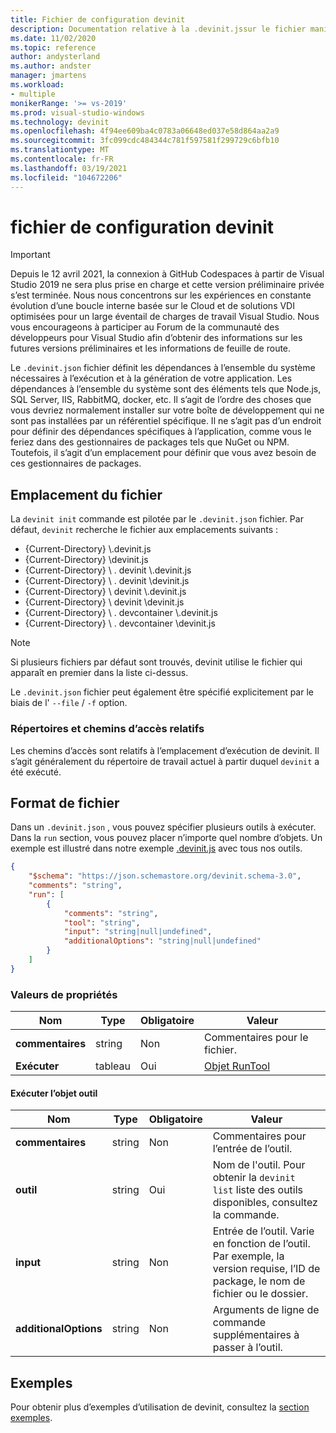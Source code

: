 ```yaml
---
title: Fichier de configuration devinit
description: Documentation relative à la .devinit.jssur le fichier manifeste pour devinit.
ms.date: 11/02/2020
ms.topic: reference
author: andysterland
ms.author: andster
manager: jmartens
ms.workload:
- multiple
monikerRange: '>= vs-2019'
ms.prod: visual-studio-windows
ms.technology: devinit
ms.openlocfilehash: 4f94ee609ba4c0783a06648ed037e58d864aa2a9
ms.sourcegitcommit: 3fc099cdc484344c781f597581f299729c6bfb10
ms.translationtype: MT
ms.contentlocale: fr-FR
ms.lasthandoff: 03/19/2021
ms.locfileid: "104672206"
---
```

# <a name="devinit-configuration-file"></a>fichier de configuration devinit

> [!IMPORTANT]
> Depuis le 12 avril 2021, la connexion à GitHub Codespaces à partir de Visual Studio 2019 ne sera plus prise en charge et cette version préliminaire privée s’est terminée. Nous nous concentrons sur les expériences en constante évolution d’une boucle interne basée sur le Cloud et de solutions VDI optimisées pour un large éventail de charges de travail Visual Studio. Nous vous encourageons à participer au Forum de la communauté des développeurs pour Visual Studio afin d’obtenir des informations sur les futures versions préliminaires et les informations de feuille de route.

Le `.devinit.json` fichier définit les dépendances à l’ensemble du système nécessaires à l’exécution et à la génération de votre application. Les dépendances à l’ensemble du système sont des éléments tels que Node.js, SQL Server, IIS, RabbitMQ, docker, etc. Il s’agit de l’ordre des choses que vous devriez normalement installer sur votre boîte de développement qui ne sont pas installées par un référentiel spécifique. Il ne s’agit pas d’un endroit pour définir des dépendances spécifiques à l’application, comme vous le feriez dans des gestionnaires de packages tels que NuGet ou NPM. Toutefois, il s’agit d’un emplacement pour définir que vous avez besoin de ces gestionnaires de packages.

## <a name="file-location"></a>Emplacement du fichier

La `devinit init` commande est pilotée par le `.devinit.json` fichier. Par défaut, `devinit` recherche le fichier aux emplacements suivants :

* {Current-Directory} \\.devinit.js
* {Current-Directory} \\devinit.js
* {Current-Directory} \\ . devinit \\.devinit.js
* {Current-Directory} \\ . devinit \\devinit.js
* {Current-Directory} \\ devinit \\.devinit.js
* {Current-Directory} \\ devinit \\devinit.js
* {Current-Directory} \\ . devcontainer \\.devinit.js
* {Current-Directory} \\ . devcontainer \\devinit.js

> [!NOTE]
> Si plusieurs fichiers par défaut sont trouvés, devinit utilise le fichier qui apparaît en premier dans la liste ci-dessus.

Le `.devinit.json` fichier peut également être spécifié explicitement par le biais de l' `--file` / `-f` option.

### <a name="directories-and-relative-paths"></a>Répertoires et chemins d’accès relatifs

Les chemins d’accès sont relatifs à l’emplacement d’exécution de devinit. Il s’agit généralement du répertoire de travail actuel à partir duquel `devinit` a été exécuté.

## <a name="file-format"></a>Format de fichier
Dans un `.devinit.json` , vous pouvez spécifier plusieurs outils à exécuter. Dans la `run` section, vous pouvez placer n’importe quel nombre d’objets. Un exemple est illustré dans notre exemple [.devinit.js](sample-all-tool.md) avec tous nos outils.

```json
{
    "$schema": "https://json.schemastore.org/devinit.schema-3.0",
    "comments": "string",
    "run": [
        {
            "comments": "string",
            "tool": "string",
            "input": "string|null|undefined",
            "additionalOptions": "string|null|undefined"
        }
    ]
}
```

### <a name="property-values"></a>Valeurs de propriétés

| Nom         | Type   | Obligatoire | Valeur                              |
|--------------|--------|----------|------------------------------------|
| **commentaires** | string | Non       | Commentaires pour le fichier.             |
| **Exécuter**      | tableau  | Oui      | [Objet RunTool](#run-tool-object) |

#### <a name="run-tool-object"></a>Exécuter l’objet outil

| Nom                  | Type   | Obligatoire | Valeur                                                                                                      |
|-----------------------|--------|----------|------------------------------------------------------------------------------------------------------------|
| **commentaires**          | string | Non       | Commentaires pour l’entrée de l’outil.                                                                               |
| **outil**              | string | Oui      | Nom de l'outil. Pour obtenir la `devinit list` liste des outils disponibles, consultez la commande.                            |
| **input**             | string | Non       | Entrée de l’outil. Varie en fonction de l’outil. Par exemple, la version requise, l’ID de package, le nom de fichier ou le dossier.|
| **additionalOptions** | string | Non       | Arguments de ligne de commande supplémentaires à passer à l’outil.                                                |

## <a name="examples"></a>Exemples

Pour obtenir plus d’exemples d’utilisation de devinit, consultez la [section exemples](sample-readme.md).
